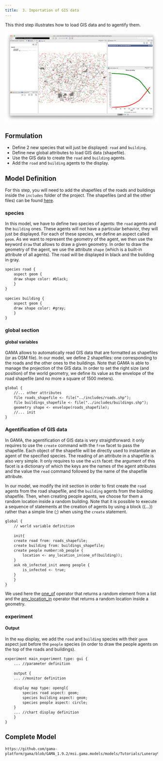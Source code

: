 ```yaml
---
title:  3. Importation of GIS data
---
```


This third step illustrates how to load GIS data and to agentify them.

![Result of the Luneray Flu model 3.](/resources/images/tutorials/luneray3.png)


## Formulation

* Define 2 new species that will just be displayed: `road` and `building`.
* Define new global attributes to load GIS data (shapefile).
* Use the GIS data to create the `road` and `building` agents.
* Add the `road` and `building` agents to the display.

## Model Definition

For this step, you will need to add the shapefiles of the roads and buildings inside the `includes` folder of the project. The shapefiles (and all the other files) can be found [here](https://github.com/gama-platform/gama/wiki/resources/other/models/Luneray_flu.zip). 
 
### species
In this model, we have to define two species of agents: the `road` agents and the `building` ones. These agents will not have a particular behavior, they will just be displayed.
For each of these species, we define an aspect called `geom`. As we want to represent the geometry of the agent, we then use the keyword `draw` that allows to draw a given geometry. In order to draw the geometry of the agent, we use the attribute `shape` (which is a built-in attribute of all agents). The road will be displayed in black and the building in gray.

```
species road {
    aspect geom {
	draw shape color: #black;
    }
}

species building {
    aspect geom {
	draw shape color: #gray;
    }
}
```

### global section

#### global variables

GAMA allows to automatically read GIS data that are formatted as shapefiles (or as OSM file). In our model, we define 2 shapefiles: one corresponding to the roads and the other ones to the buildings. Note that GAMA is able to manage the projection of the GIS data. 
In order to set the right size (and position) of the world geometry, we define its value as the envelope of the road shapefile (and no more a square of 1500 meters).

```
global {
    //... other attributes
    file roads_shapefile <- file("../includes/roads.shp");
    file buildings_shapefile <- file("../includes/buildings.shp");
    geometry shape <- envelope(roads_shapefile);	
    //... init
}

```

### Agentification of GIS data

In GAMA, the agentification of GIS data is very straightforward: it only requires to use the `create` command with the `from` facet to pass the shapefile. Each object of the shapefile will be directly used to instantiate an agent of the specified species. The reading of an attribute in a shapefile is also very simple. It only requires to use the `with` facet: the argument of this facet is a dictionary of which the keys are the names of the agent attributes and the value the `read` command followed by the name of the shapefile attribute.

In our model, we modify the init section in order to first create the `road` agents from the road shapefile, and the `building` agents from the building shapefile. Then, when creating people agents, we choose for them a random location inside a random building.
Note that it is possible to execute a sequence of statements at the creation of agents by using a block ({...}) rather than a simple line (;) when using the `create` statement. 

```
global {
    // world variable definition

    init{
	create road from: roads_shapefile;
	create building from: buildings_shapefile;
	create people number:nb_people {
	    location <- any_location_in(one_of(building));		
	}
	ask nb_infected_init among people {
	    is_infected <- true;
	}
    }
}
```

We used here the [one_of](OperatorsNR#one_of) operator that returns a random element from a list and the [any_location_in](OperatorsAA#any_location_in) operator that returns a random location inside a geometry.

### experiment


#### Output

In the `map` display, we add the `road` and `building` species with their `geom` aspect just before the `people` species (in order to draw the people agents on the top of the roads and buildings). 

```
experiment main_experiment type: gui {
    ... //parameter definition

    output {
    ... //monitor definition

	display map type: opengl{
	    species road aspect: geom;
	    species building aspect: geom;
	    species people aspect: circle;			
	}
	... //chart display definition
    }
}
```

## Complete Model


```gaml reference
https://github.com/gama-platform/gama/blob/GAMA_1.9.2/msi.gama.models/models/Tutorials/Luneray%20flu/models/model3.gaml
```
